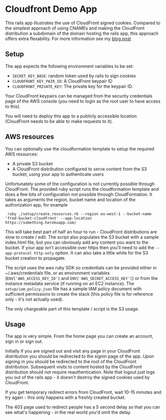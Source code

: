 # Cloudfront Demo App

This rails app illustrates the use of CloudFront signed cookies. Compared to the simplest approach of using CNAMEs and making the CloudFront distribution a subdomain of the domain hosting the rails app, this approach offers extra flexability. For more information see my [blog post](http://www.spacevatican.org/2015/5/1/using-cloudfront-signed-cookies)

## Setup

The app expects the following environment variables to be set:

- `SECRET_KEY_BASE`: random token used by rails to sign cookies
- `CLOUDFRONT_KEY_PAIR_ID`: A CloudFront keypair ID
- `CLOUDFRONT_PRIVATE_KEY`: The private key for the keypair ID.

Your CloudFront keypairs can be managed from the security credentials page of the AWS console (you need to login as the root user to have access to this).

You will need to deploy this app to a publicly accessible location (CloudFront needs to be able to make requests to it).

## AWS resources 

You can optionally use the cloudformation template to setup the required AWS resources:

- A private S3 bucket
- A CloudFront distribution configured to serve content from the S3 bucket, using your app to authenticate users

Unfortunately some of the configuration is not currently possible through CloudFront. The provided ruby script runs the cloudformation template and does a few bits of configuration not possible through CloudFormation. It takes as arguments the region, bucket name and location of the authorization app, for example

     ruby ./setup/create_resources.rb --region eu-west-1 --bucket-name 'fred-bucket-cloudfront' --app-location https://something.herokuapp.com/

This will take best part of half an hour to run - CloudFront distributions are slow to create / edit. The script also populates the S3 bucket with a sample index.html file, but you can obviously add any content you want to the bucket. If your app isn't accessible over https then you'll need to add the `--app-protocol http-only` option. It can also take a little while for the S3 bucket creation to propagate.

The script uses the aws ruby SDK so credentials can be provided either in ~/.aws/credentials file, or as environment variables (`ENV['AWS_ACCESS_KEY_ID']` and `ENV['AWS_SECRET_ACCESS_KEY']`) or from the instance metadata service (if running on an EC2 instance). The `setup/iam_policy.json` file has a sample IAM policy document with sufficient permissions to create the stack (this policy file is for reference only - it's not actually used).

The only chargeable part of this template / script is the S3 usage.

## Usage

The app is very simple. From the home page you can create an account, sign in or sign out.

Initially if you are signed out and visit any page in your CloudFront distribution you should be redirected to the signin page of the app. Upon signing in you should be redirected to the root of the CloudFront distribution. Subsequent visits to content hosted by the CloudFront distribution should not require reauthentication. Note that logout just logs you out of the rails app - it doesn't destroy the signed cookies used by CloudFront.

If you get temporary redirect errors from CloudFront, wait 10-15 minutes and try again - this only happens with a freshly created bucket.

The 403 page used to redirect people has a 5 second delay so that you can see what's happening - in the real world you'd omit the delay.
